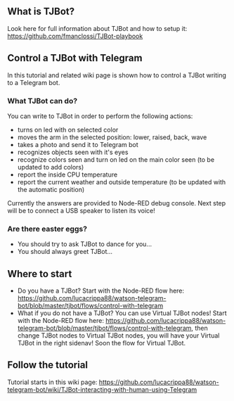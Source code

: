 ## What is TJBot?

Look here for full information about TJBot and how to setup it: https://github.com/fmanclossi/TJBot-playbook


## Control a TJBot with Telegram

In this tutorial and related wiki page is shown how to control a TJBot writing to a Telegram bot. 

### What TJBot can do?

You can write to TJBot in order to perform the following actions:

- turns on led with on selected color 
- moves the arm in the selected position: lower, raised, back, wave
- takes a photo and send it to Telegram bot
- recognizes objects seen with it's eyes
- recognize colors seen and turn on led on the main color seen (to be updated to add colors)
- report the inside CPU temperature
- report the current weather and outside temperature (to be updated with the automatic position)

Currently the answers are provided to Node-RED debug console. Next step will be to connect a USB speaker to listen its voice!

### Are there easter eggs?

- You should try to ask TJBot to dance for you...
- You should always greet TJBot...


## Where to start

- Do you have a TJBot? Start with the Node-RED flow here: https://github.com/lucacrippa88/watson-telegram-bot/blob/master/tjbot/flows/control-with-telegram
- What if you do not have a TJBot? You can use Virtual TJBot nodes! Start with the Node-RED flow here: https://github.com/lucacrippa88/watson-telegram-bot/blob/master/tjbot/flows/control-with-telegram, then change TJBot nodes to Virtual TJBot nodes, you will have your Virtual TJBot in the right sidenav! Soon the flow for Virtual TJBot.


## Follow the tutorial

Tutorial starts in this wiki page: https://github.com/lucacrippa88/watson-telegram-bot/wiki/TJBot-interacting-with-human-using-Telegram
